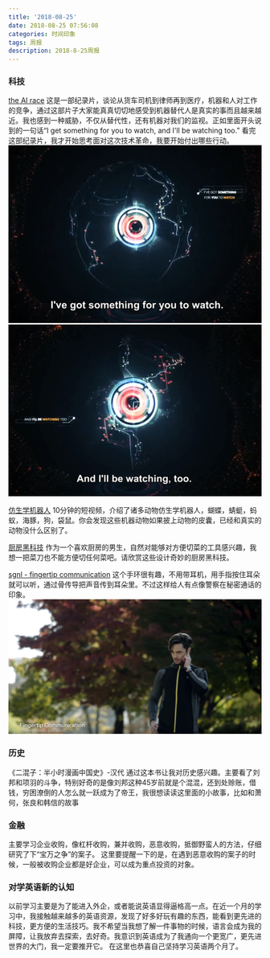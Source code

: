 ```yaml
---
title: '2018-08-25'
date: 2018-08-25 07:56:08
categories: 时间印象
tags: 周报
description: 2018-8-25周报
---
```


### 科技
[the AI race](https://www.bilibili.com/video/av27430446/)
这是一部纪录片，谈论从货车司机到律师再到医疗，机器和人对工作的竞争，通过这部片子大家能真真切切地感受到机器替代人是真实的事而且越来越近。我也感到一种威胁，不仅从替代性，还有机器对我们的监视。正如里面开头说到的一句话“I get something for you to watch, and I'll be watching too.”
看完这部纪录片，我才开始思考面对这次技术革命，我要开始付出哪些行动。
![](2018-08-25/企业微信截图_20180825085323.png)
![](2018-08-25/企业微信截图_20180825085352.png)

[仿生学机器人](https://www.youtube.com/watch?v=Oqq5tgday_w)
10分钟的短视频，介绍了诸多动物仿生学机器人，蝴蝶，蜻蜓，蚂蚁，海豚，狗，袋鼠。你会发现这些机器动物如果披上动物的皮囊，已经和真实的动物没什么区别了。

[厨房黑科技](https://www.youtube.com/watch?v=lwA7NDd3fn0&t=325s)
作为一个喜欢厨房的男生，自然对能够对方便切菜的工具感兴趣，我想一把菜刀也不能方便切任何菜吧。请欣赏这些设计奇妙的厨房黑科技。

[sgnl - fingertip communication](https://www.youtube.com/watch?v=Jz9LwufJBQQ) 这个手环很有趣，不用带耳机，用手指按住耳朵就可以听，通过骨传导把声音传到耳朵里。不过这样给人有点像警察在秘密通话的印象。
![](2018-08-25/企业微信截图_20180825083745.png)

### 历史
《二混子：半小时漫画中国史》-汉代
通过这本书让我对历史感兴趣。主要看了刘邦和项羽的斗争，特别好奇的是像刘邦这种45岁前就是个混混，还到处赊账，借钱，穷困潦倒的人怎么就一跃成为了帝王，我很想读读这里面的小故事，比如和萧何，张良和韩信的故事

### 金融
主要学习企业收购，像杠杆收购，兼并收购，恶意收购，抵御野蛮人的方法，仔细研究了下“宝万之争”的案子。
这里要提醒一下的是，在遇到恶意收购的案子的时候，一般被收购企业都是好企业，可以成为重点投资的对象。

### 对学英语新的认知
以前学习主要是为了能进入外企，或者能说英语显得逼格高一点。在近一个月的学习中，我接触越来越多的英语资源，发现了好多好玩有趣的东西，能看到更先进的科技，更方便的生活技巧。我不希望当我想了解一件事物的时候，语言会成为我的屏障，让我放弃去探索，去好奇。我意识到英语成为了我通向一个更宽广，更先进世界的大门，我一定要推开它。
在这里也恭喜自己坚持学习英语两个月了。

